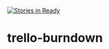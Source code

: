[![Stories in Ready](https://badge.waffle.io/ftassi/trello-burndown.png?label=ready&title=Ready)](https://waffle.io/ftassi/trello-burndown)
# trello-burndown
